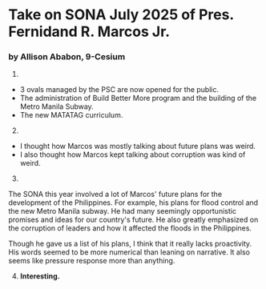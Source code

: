 # Take on SONA July 2025 of Pres. Fernidand R. Marcos Jr.
### by Allison Ababon, 9-Cesium

1.
* 3 ovals managed by the PSC are now opened for the public.
* The administration of Build Better More program and the building of the Metro Manila Subway.
* The new MATATAG curriculum.

2.
* I thought how Marcos was mostly talking about future plans was weird.
* I also thought how Marcos kept talking about corruption was kind of weird.

3. 
The SONA this year involved a lot of Marcos' future plans for the development of the Philippines. For example, his plans for flood control and the new Metro Manila subway. He had many seemingly opportunistic promises and ideas for our country's future. He also greatly emphasized on the corruption of leaders and how it affected the floods in the Philippines.

Though he gave us a list of his plans, I think that it really lacks proactivity. His words seemed to be more numerical than leaning on narrative. It also seems like pressure response more than anything.

4. **Interesting.**
